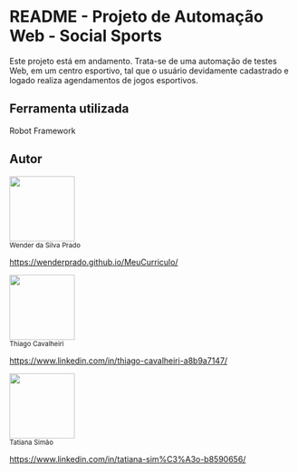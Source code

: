 # README - Projeto de Automação Web - Social Sports 
Este projeto está em andamento. Trata-se de uma automação de testes Web, em um centro esportivo, tal que o usuário devidamente cadastrado e logado realiza agendamentos de jogos esportivos.

## Ferramenta utilizada

Robot Framework

## Autor

<img loading="lazy" src="https://media.licdn.com/dms/image/D4D35AQGhNhowYvuxHw/profile-framedphoto-shrink_400_400/0/1708375177388?e=1709128800&v=beta&t=fV6Jgq382V4HrPNbyb1Nu8Z9GcxdLTLgY8dg8r14oME" width=115><br><sub>Wender da Silva Prado</sub>


https://wenderprado.github.io/MeuCurriculo/


<img loading="lazy" src="https://media.licdn.com/dms/image/D4D03AQGjAQm14zq2iA/profile-displayphoto-shrink_800_800/0/1666038858321?e=1714608000&v=beta&t=ReNUVOji5gtL_X0hlQPYYeoCYYjTkTPxxxSO_ol5mtc" width=115><br><sub>Thiago Cavalheiri</sub>

https://www.linkedin.com/in/thiago-cavalheiri-a8b9a7147/


<img loading="lazy" src="https://media.licdn.com/dms/image/D4D03AQHo3fm58lCr7g/profile-displayphoto-shrink_400_400/0/1680127838253?e=1714608000&v=beta&t=b3U565Y0iOnUH-1vb4TXi_z5nQQMuZry4Vf5HTK0RBs" width=115><br><sub>Tatiana Simão</sub>

https://www.linkedin.com/in/tatiana-sim%C3%A3o-b8590656/
